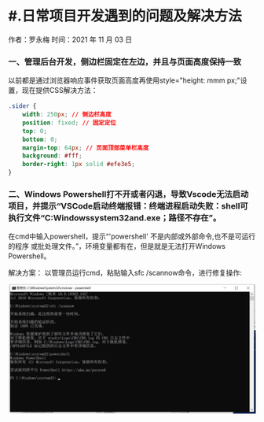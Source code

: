 # #.日常项目开发遇到的问题及解决方法

作者：罗永梅
时间：2021 年 11 月 03 日

### 一、管理后台开发，侧边栏固定在左边，并且与页面高度保持一致

以前都是通过浏览器响应事件获取页面高度再使用style="height: mmm px;"设置，现在提供CSS解决方法： 
```css
.sider {
    width: 250px; // 侧边栏高度
    position: fixed; // 固定定位
    top: 0;
    bottom: 0;
    margin-top: 64px; // 页面顶部菜单栏高度
    background: #fff;
    border-right: 1px solid #efe3e5;
}
```
### 二、Windows Powershell打不开或者闪退，导致Vscode无法启动项目，并提示“VSCode启动终端报错：终端进程启动失败：shell可执行文件“C:Windowssystem32and.exe；路径不存在”。
在cmd中输入powershell，提示“'powershell' 不是内部或外部命令,也不是可运行的程序 或批处理文件。”，环境变量都有在，但是就是无法打开Windows Powershell。

解决方案：
以管理员运行cmd，粘贴输入sfc /scannow命令，进行修复操作:

![Image text](images/powershell-1.jpg)